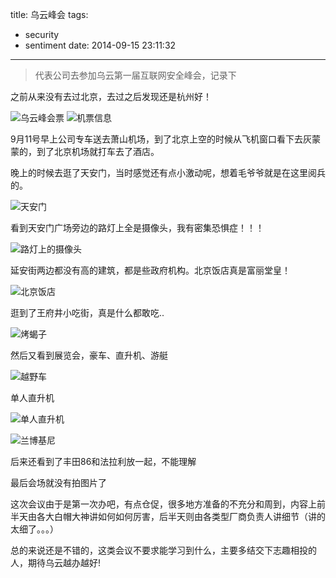 title: 乌云峰会
tags:
  - security
  - sentiment
date: 2014-09-15 23:11:32
---

> 代表公司去参加乌云第一届互联网安全峰会，记录下

<!-- more -->

之前从来没有去过北京，去过之后发现还是杭州好！

![乌云峰会票](http://wufeifei.com/img/wooyun_fh1.jpg)
![机票信息](http://wufeifei.com/img/wooyun_fh2.png)

9月11号早上公司专车送去萧山机场，到了北京上空的时候从飞机窗口看下去灰蒙蒙的，到了北京机场就打车去了酒店。

晚上的时候去逛了天安门，当时感觉还有点小激动呢，想着毛爷爷就是在这里阅兵的。

![天安门](http://wufeifei.com/img/wooyun_fh3.jpg)

看到天安门广场旁边的路灯上全是摄像头，我有密集恐惧症！！！

![路灯上的摄像头](http://wufeifei.com/img/wooyun_fh4.jpg)

延安街两边都没有高的建筑，都是些政府机构。北京饭店真是富丽堂皇！

![北京饭店](http://wufeifei.com/img/wooyun_fh5.jpg)

逛到了王府井小吃街，真是什么都敢吃..

![烤蝎子](http://wufeifei.com/img/wooyun_fh6.jpg)

然后又看到展览会，豪车、直升机、游艇

![越野车](http://wufeifei.com/img/wooyun_fh7.jpg)

单人直升机

![单人直升机](http://wufeifei.com/img/wooyun_fh8.jpg)

![兰博基尼](http://wufeifei.com/img/wooyun_fh9.jpg)

后来还看到了丰田86和法拉利放一起，不能理解

最后会场就没有拍图片了

这次会议由于是第一次办吧，有点仓促，很多地方准备的不充分和周到，内容上前半天由各大白帽大神讲如何如何厉害，后半天则由各类型厂商负责人讲细节（讲的太细了。。。）

总的来说还是不错的，这类会议不要求能学习到什么，主要多结交下志趣相投的人，期待乌云越办越好!
